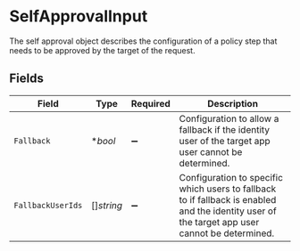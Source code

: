 # SelfApprovalInput

The self approval object describes the configuration of a policy step that needs to be approved by the target of the request.


## Fields

| Field                                                                                                                                          | Type                                                                                                                                           | Required                                                                                                                                       | Description                                                                                                                                    |
| ---------------------------------------------------------------------------------------------------------------------------------------------- | ---------------------------------------------------------------------------------------------------------------------------------------------- | ---------------------------------------------------------------------------------------------------------------------------------------------- | ---------------------------------------------------------------------------------------------------------------------------------------------- |
| `Fallback`                                                                                                                                     | **bool*                                                                                                                                        | :heavy_minus_sign:                                                                                                                             | Configuration to allow a fallback if the identity user of the target app user cannot be determined.                                            |
| `FallbackUserIds`                                                                                                                              | []*string*                                                                                                                                     | :heavy_minus_sign:                                                                                                                             | Configuration to specific which users to fallback to if fallback is enabled and the identity user of the target app user cannot be determined. |